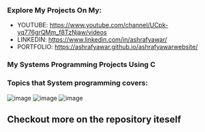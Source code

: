 ### Explore My Projects On My:
  - YOUTUBE: https://www.youtube.com/channel/UCpk-yq776grQMm_f8TzNjaw/videos
  - LINKEDIN: https://www.linkedin.com/in/ashrafyawar/
  - PORTFOLIO: https://ashrafyawar.github.io/ashrafyawarwebsite/

### My Systems Programming Projects Using C
### Topics that System programming covers:

![image](https://user-images.githubusercontent.com/32710632/202785460-73e46596-bda6-495b-aa46-0dca99e7c62e.png)
![image](https://user-images.githubusercontent.com/32710632/202785532-105b7633-095a-4694-8389-648493463426.png)
![image](https://user-images.githubusercontent.com/32710632/202785577-1abe84ae-106e-4e7c-bc47-f16e7a7eea56.png)

## Checkout more on the repository iteself
